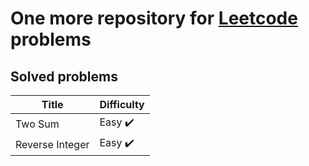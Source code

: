 # One more repository for [Leetcode](https://leetcode.com/) problems

## Solved problems

Title | Difficulty
------|-----------
Two Sum | Easy :heavy_check_mark:
Reverse Integer | Easy :heavy_check_mark: